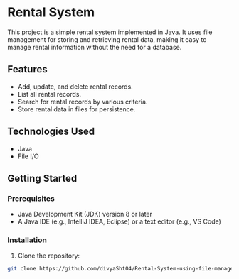 # Rental System

This project is a simple rental system implemented in Java. It uses file management for storing and retrieving rental data, making it easy to manage rental information without the need for a database.

## Features

- Add, update, and delete rental records.
- List all rental records.
- Search for rental records by various criteria.
- Store rental data in files for persistence.

## Technologies Used

- Java
- File I/O

## Getting Started

### Prerequisites

- Java Development Kit (JDK) version 8 or later
- A Java IDE (e.g., IntelliJ IDEA, Eclipse) or a text editor (e.g., VS Code)

### Installation

1. Clone the repository:

```sh
git clone https://github.com/divyaSht04/Rental-System-using-file-management-in-Java.git

